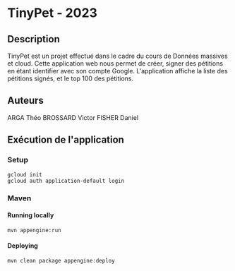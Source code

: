 TinyPet - 2023
============================

## Description
TinyPet est un projet effectué dans le cadre du cours de Données massives et cloud. Cette application web nous permet de créer, signer des pétitions en étant identifier avec son compte Google. L'application affiche la liste des pétitions signés, et le top 100 des pétitions.

## Auteurs
ARGA Théo
BROSSARD Victor
FISHER Daniel

## Exécution de l'application


### Setup

    gcloud init
    gcloud auth application-default login

### Maven
#### Running locally

    mvn appengine:run

#### Deploying

    mvn clean package appengine:deploy


